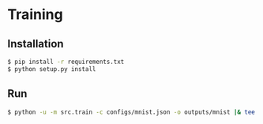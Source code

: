 # Training

## Installation

```sh
$ pip install -r requirements.txt
$ python setup.py install
```

## Run

```sh
$ python -u -m src.train -c configs/mnist.json -o outputs/mnist |& tee mnist.log
```
